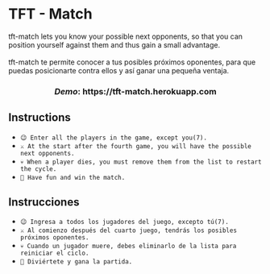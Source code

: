 # TFT - Match

<a>tft-match lets you know your possible next opponents, so that you can position yourself against them and thus gain a small advantage.</a>
<br><br>
<a>tft-match te permite conocer a tus posibles próximos oponentes, para que puedas posicionarte contra ellos y así ganar una pequeña ventaja.</a>

<h3 align="center"><i>Demo</i>: https://tft-match.herokuapp.com</h3>

## Instructions

- <a>`😉 Enter all the players in the game, except you(7).`</a>
- <a>`⚔️ At the start after the fourth game, you will have the possible next opponents.`</a>
- <a>`💀 When a player dies, you must remove them from the list to restart the cycle.`</a>
- <a>`👊 Have fun and win the match.`</a>

## Instrucciones

- <a>`😉 Ingresa a todos los jugadores del juego, excepto tú(7).`</a>
- <a>`⚔️ Al comienzo después del cuarto juego, tendrás los posibles próximos oponentes.`</a>
- <a>`💀 Cuando un jugador muere, debes eliminarlo de la lista para reiniciar el ciclo.`</a>
- <a>`👊 Diviértete y gana la partida.`</a>
